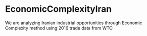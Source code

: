 # EconomicComplexityIran
We are analyzing Iranian industrial opportunities through Economic Complexity method using 2016 trade data from WTO
